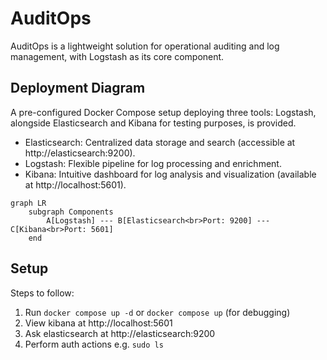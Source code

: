 # AuditOps

AuditOps is a lightweight solution for operational auditing and log management, with Logstash as its core component.

## Deployment Diagram
A pre-configured Docker Compose setup deploying three tools: Logstash, alongside Elasticsearch and Kibana for testing purposes, is provided.

* Elasticsearch: Centralized data storage and search (accessible at http://elasticsearch:9200).
* Logstash: Flexible pipeline for log processing and enrichment.
* Kibana: Intuitive dashboard for log analysis and visualization (available at http://localhost:5601).

```mermaid
graph LR
    subgraph Components
        A[Logstash] --- B[Elasticsearch<br>Port: 9200] --- C[Kibana<br>Port: 5601]
    end
```
## Setup

Steps to follow:
1. Run `docker compose up -d` or `docker compose up` (for debugging)
2. View kibana at http://localhost:5601
3. Ask elasticsearch at http://elasticsearch:9200
4. Perform auth actions e.g. `sudo ls`


